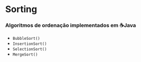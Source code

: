 # Sorting
### Algoritmos de ordenação implementados em  :coffee:Java
* `BubbleSort()`
* `InsertionSort()`
* `SelectionSort()`
* `MergeSort()`
